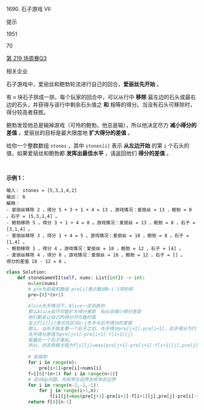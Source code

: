 1690. 石子游戏 VII

提示

1951

70

[第 219 场周赛](https://leetcode.cn/contest/weekly-contest-219)[Q3](https://leetcode.cn/contest/weekly-contest-219/problems/stone-game-vii)

相关企业

石子游戏中，爱丽丝和鲍勃轮流进行自己的回合，**爱丽丝先开始** 。

有 `n` 块石子排成一排。每个玩家的回合中，可以从行中 **移除** 最左边的石头或最右边的石头，并获得与该行中剩余石头值之 **和** 相等的得分。当没有石头可移除时，得分较高者获胜。

鲍勃发现他总是输掉游戏（可怜的鲍勃，他总是输），所以他决定尽力 **减小得分的差值** 。爱丽丝的目标是最大限度地 **扩大得分的差值** 。

给你一个整数数组 `stones` ，其中 `stones[i]` 表示 **从左边开始** 的第 `i` 个石头的值，如果爱丽丝和鲍勃都 **发挥出最佳水平** ，请返回他们 **得分的差值** 。

 

**示例 1：**

```
输入： stones = [5,3,1,4,2]
输出： 6
解释：
- 爱丽丝移除 2 ，得分 5 + 3 + 1 + 4 = 13 。游戏情况：爱丽丝 = 13 ，鲍勃 = 0 ，石子 = [5,3,1,4] 。
- 鲍勃移除 5 ，得分 3 + 1 + 4 = 8 。游戏情况：爱丽丝 = 13 ，鲍勃 = 8 ，石子 = [3,1,4] 。
- 爱丽丝移除 3 ，得分 1 + 4 = 5 。游戏情况：爱丽丝 = 18 ，鲍勃 = 8 ，石子 = [1,4] 。
- 鲍勃移除 1 ，得分 4 。游戏情况：爱丽丝 = 18 ，鲍勃 = 12 ，石子 = [4] 。
- 爱丽丝移除 4 ，得分 0 。游戏情况：爱丽丝 = 18 ，鲍勃 = 12 ，石子 = [] 。
得分的差值 18 - 12 = 6 。
```

```py
class Solution:
    def stoneGameVII(self, nums: List[int]) -> int:
        n=len(nums)
        # pre为前缀和数组 pre[i]表示数组0~i-1项的和
        pre=[0]*(n+1)
        '''
        Alice先手情况下，Alice一定会胜利
        那么Alice会尽可能扩大得分差距  Bob会缩小得分差距
        他们都会让自己的得分尽可能的高
        定义f[i][j]表示在区间i~j先手与后手得分的差值
        那么，当先手取走第一个石子之后，先手得分pre[j+1]-pre[i+1]，后手得分为f[i+1][j]，
        先手得分差值为pre[j+1]-pre[i+1]-f[i+1][j]
        取最后一个石子类似。
        所以，状态转移方程为f[i][j]=max(pre[j+1]-pre[i+1]-f[i+1][j],pre[j]-pre[i]-f[i][j-1])
        '''
        # 前缀和
        for i in range(n):
            pre[i+1]=pre[i]+nums[i]
        f=[[0]*(n+1) for i in range(n+1)]
        # 区间dp问题，先枚举左边界在枚举右边界
        for i in range(n-2,-1,-1):
            for j in range(i+1,n):
                f[i][j]=max(pre[j+1]-pre[i+1]-f[i+1][j],pre[j]-pre[i]-f[i][j-1])
        return f[0][n-1]
            